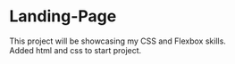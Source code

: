 # Landing-Page
This project will be showcasing my CSS and Flexbox skills.\
Added html and css to start project.